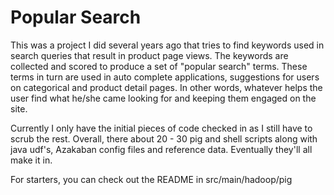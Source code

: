 Popular Search
==============

This was a project I did several years ago that tries to find keywords used in search queries that result in product page views.  The keywords are collected and scored to produce a set of "popular search" terms.  These terms in turn are used in auto complete applications, suggestions for users on categorical and product detail pages.  In other words, whatever helps the user find what he/she came looking for and keeping them engaged on the site.

Currently I only have the initial pieces of code checked in as I still have to scrub the rest. Overall, there about 20 - 30 pig and shell scripts along with java udf's, Azakaban config files and reference data.  Eventually they'll all make it in.

For starters, you can check out the README in src/main/hadoop/pig

